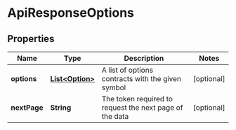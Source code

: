 
# ApiResponseOptions

## Properties
Name | Type | Description | Notes
------------ | ------------- | ------------- | -------------
**options** | [**List&lt;Option&gt;**](Option.md) | A list of options contracts with the given symbol |  [optional]
**nextPage** | **String** | The token required to request the next page of the data |  [optional]



